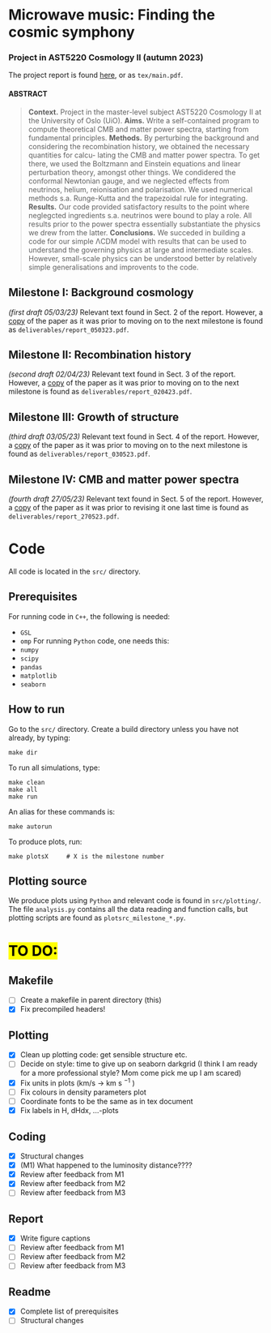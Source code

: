 # Microwave music: Finding the cosmic symphony

### Project in AST5220 Cosmology II (autumn 2023)
The project report is found [here](https://github.com/nannabryne/AST5220/blob/main/tex/main.pdf), or as `tex/main.pdf`.

#### ABSTRACT
> **Context.** Project in the master-level subject AST5220 Cosmology II at the University of Oslo (UiO).
> **Aims.** Write a self-contained program to compute theoretical CMB and matter power spectra, starting from fundamental principles.
> **Methods.** By perturbing the background and considering the recombination history, we obtained the necessary quantities for calcu-
lating the CMB and matter power spectra. To get there, we used the Boltzmann and Einstein equations and linear perturbation theory,
amongst other things. We condidered the conformal Newtonian gauge, and we neglected effects from neutrinos, helium, reionisation
and polarisation. We used numerical methods s.a. Runge-Kutta and the trapezoidal rule for integrating.
> **Results.** Our code provided satisfactory results to the point where neglegcted ingredients s.a. neutrinos were bound to play a role. All
results prior to the power spectra essentially substantiate the physics we drew from the latter.
> **Conclusions.** We succeded in building a code for our simple ΛCDM model with results that can be used to understand the governing
physics at large and intermediate scales. However, small-scale physics can be understood better by relatively simple generalisations
and improvents to the code.

## Milestone I: Background cosmology 
*(first draft 05/03/23)*
Relevant text found in Sect. 2 of the report. However, a [copy](https://github.com/nannabryne/AST5220/blob/main/deliverables/report_050323.pdf) of the paper as it was prior to moving on to the next milestone is found as `deliverables/report_050323.pdf`.


## Milestone II: Recombination history
*(second draft 02/04/23)*
Relevant text found in Sect. 3 of the report. However, a [copy](https://github.com/nannabryne/AST5220/blob/main/deliverables/report_020423.pdf) of the paper as it was prior to moving on to the next milestone is found as `deliverables/report_020423.pdf`.


## Milestone III: Growth of structure
*(third draft 03/05/23)*
Relevant text found in Sect. 4 of the report. However, a [copy](https://github.com/nannabryne/AST5220/blob/main/deliverables/report_030523.pdf) of the paper as it was prior to moving on to the next milestone is found as `deliverables/report_030523.pdf`.


## Milestone IV: CMB and matter power spectra
*(fourth draft 27/05/23)*
Relevant text found in Sect. 5 of the report. However, a [copy](https://github.com/nannabryne/AST5220/blob/main/deliverables/report_270523.pdf) of the paper as it was prior to revising it one last time is found as `deliverables/report_270523.pdf`.


# Code
All code is located in the `src/` directory.
## Prerequisites
For running code in `C++`, the following is needed:
- `GSL`
- `omp`
For running `Python` code, one needs this:
- `numpy`
- `scipy`
- `pandas`
- `matplotlib`
- `seaborn` 

## How to run
Go to the `src/` directory. Create a build directory unless you have not already, by typing:
```
make dir
```
To run all simulations, type:
```
make clean
make all
make run
```
An alias for these commands is:
~~~
make autorun
~~~
To produce plots, run:
~~~
make plotsX     # X is the milestone number
~~~


## Plotting source
We produce plots using `Python` and relevant code is found in `src/plotting/`. The file `analysis.py` contains all the data reading and function calls, but plotting scripts are found as `plotsrc_milestone_*.py`.

# <mark>TO DO:
## Makefile
- [ ] Create a makefile in parent directory (this)
- [x] Fix precompiled headers!
## Plotting
- [x] Clean up plotting code: get sensible structure etc.
- [ ] Decide on style: time to give up on seaborn darkgrid (I think I am ready for a more professional style? Mom come pick me up I am scared)
- [x] Fix units in plots (km/s $\to$ km s $^{-1}$ )
- [ ] Fix colours in density parameters plot
- [ ] Coordinate fonts to be the same as in tex document
- [x] Fix labels in H, dHdx, ...-plots
## Coding
- [x] Structural changes
- [x] (M1) What happened to the luminosity distance????
- [x] Review after feedback from M1
- [x] Review after feedback from M2
- [ ] Review after feedback from M3
## Report
- [x] Write figure captions
- [ ] Review after feedback from M1
- [ ] Review after feedback from M2
- [ ] Review after feedback from M3
## Readme
- [x] Complete list of prerequisites 
- [ ] Structural changes
